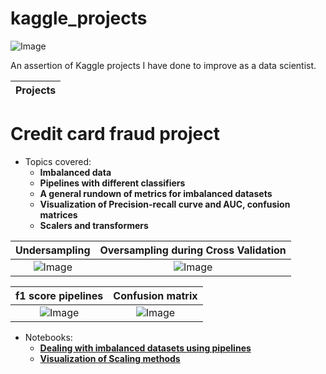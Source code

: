 # kaggle_projects
![Image](https://github.com/henarejosSinh/kaggle_projects/tree/main/pictures/basics/ml.png)

An assertion of Kaggle projects I have done to improve as a data scientist.

| Projects |
| ---------------------- |
# **Credit card fraud project**
- Topics covered:
    - **Imbalanced data**
    - **Pipelines with different classifiers**
    - **A general rundown of metrics for imbalanced datasets**
    - **Visualization of Precision-recall curve and AUC, confusion matrices**
    - **Scalers and transformers**

 Undersampling           |  Oversampling during Cross Validation
:-------------------------:|:-------------------------:
![Image](https://github.com/henarejosSinh/kaggle_projects/tree/main/pictures/credit%20%card%20%fraud/imbalanced_under.png)  |  ![Image](https://github.com/henarejosSinh/kaggle_projects/tree/main/pictures/credit%20%card%20%fraud/imbalanced_over_cv.png)

 f1 score pipelines           |  Confusion matrix
:-------------------------:|:-------------------------:
![Image](https://github.com/henarejosSinh/kaggle_projects/tree/main/pictures/credit%20%card%20%fraud/f1_score.png)  |  ![Image](https://github.com/henarejosSinh/kaggle_projects/tree/main/pictures/credit%20%card%20%fraud/confusion_matrix_ex.png)

- Notebooks:
  - [**Dealing with imbalanced datasets using pipelines**](https://github.com/henarejosSinh/kaggle_projects/tree/main/notebooks/credit_card_fraud/dealing-with-imbalanced-datasets-using-pipelines.ipynb)
  - [**Visualization of Scaling methods**](https://github.com/henarejosSinh/kaggle_projects/tree/main/notebooks/credit_card_fraud/a-visual-exploration-of-scaling-methods.ipynb)
